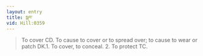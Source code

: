 ```yaml
---
layout: entry
title: སྒབ་
vid: Hill:0359
---
```

> To cover CD. To cause to cover or to spread over; to cause to wear or patch DK.1. To cover, to conceal. 2. To protect TC.
